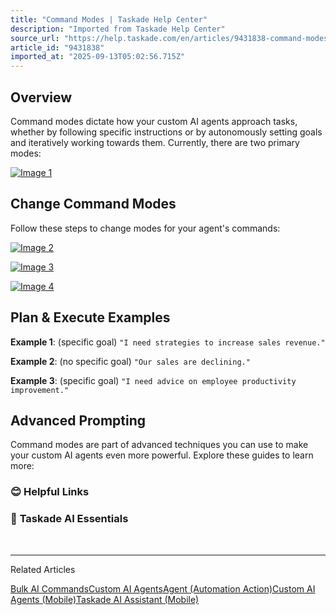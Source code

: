 ```yaml
---
title: "Command Modes | Taskade Help Center"
description: "Imported from Taskade Help Center"
source_url: "https://help.taskade.com/en/articles/9431838-command-modes"
article_id: "9431838"
imported_at: "2025-09-13T05:02:56.715Z"
---
```


**Overview**
------------

Command modes dictate how your custom AI agents approach tasks, whether by following specific instructions or by autonomously setting goals and iteratively working towards them. Currently, there are two primary modes:

[![Image 1](../../.gitbook/assets/imported/command-modes-1.png)](https://downloads.intercomcdn.com/i/o/1073702542/cc9086702179ac2459a99b41/command-modes-1.png?expires=1757741400&signature=e7ea862c677f03aa9bd4245b1dbb507b7763202e9fea711375f572c576c43fda&req=dSAgFc5%2Bn4RbW%2FMW1HO4zTV%2BA6zDnkHOR4XvLPx%2FEvO93cL29VC7HBjQYmPJ%0AZmXu940HcEzoi3ROczg%3D%0A)

**Change Command Modes**
------------------------

Follow these steps to change modes for your agent's commands:

[![Image 2](../../.gitbook/assets/imported/command-modes-2.jpg)](https://downloads.intercomcdn.com/i/o/plyqw4hf/1219630730/28a63189e353c6dc135439908bb2/commands-modes-2.jpg?expires=1757741400&signature=376c91ef82bcb64185657be0ca5ee5f98dc2f58df48af05b95da402d3fb49fa2&req=dSImH899nYZcWfMW1HO4zbZNIfoaX23C8iSakYLckl0YrhUNcpXieYFgxWhT%0AqY7tPB8N2KJX1fc3aY0%3D%0A)

[![Image 3](../../.gitbook/assets/imported/command-modes-3.png)](https://downloads.intercomcdn.com/i/o/1073703104/88208061bcc3e37da2d4d96e/commands-modes-3.png?expires=1757741400&signature=4c87bfc1c194b5ec02643ff66d0f52ff809e075d3cd94f11f45cf78e1ea02b8f&req=dSAgFc5%2BnoBfXfMW1HO4zTXXRcgJCZ4vw3vCCi1AB3Q1KPO1mz%2FXh23jZ5CX%0Al%2FTGlLl10awMRrYlKrY%3D%0A)

[![Image 4](../../.gitbook/assets/imported/command-modes-4.png)](https://downloads.intercomcdn.com/i/o/1073703307/39c0dee1374e4717ad1087cd/commands-modes-4.png?expires=1757741400&signature=efeac8fd96b28667c001081a472f3fa9f40224c4e6929e854f3ffc919c5fe5eb&req=dSAgFc5%2BnoJfXvMW1HO4zdsQMa3XpTD8o2CKtlRilB%2F4Wr1rBlooJ%2BiZVXli%0A4v4ScPYF9emnhjqG2zM%3D%0A)

Plan & Execute Examples
-----------------------

**Example 1**: (specific goal) `"I need strategies to increase sales revenue."`

**Example 2**: (no specific goal) `"Our sales are declining."`

**Example 3**: (specific goal) `"I need advice on employee productivity improvement."`

Advanced Prompting
------------------

Command modes are part of advanced techniques you can use to make your custom AI agents even more powerful. Explore these guides to learn more:
### **😊 Helpful Links**
### 🤖 **Taskade AI Essentials**

​

* * *

Related Articles

[Bulk AI Commands](https://help.taskade.com/en/articles/8958454-bulk-ai-commands)[Custom AI Agents](https://help.taskade.com/en/articles/8958457-custom-ai-agents)[Agent (Automation Action)](https://help.taskade.com/en/articles/8958471-agent-automation-action)[Custom AI Agents (Mobile)](https://help.taskade.com/en/articles/8958567-custom-ai-agents-mobile)[Taskade AI Assistant (Mobile)](https://help.taskade.com/en/articles/8958572-taskade-ai-assistant-mobile)